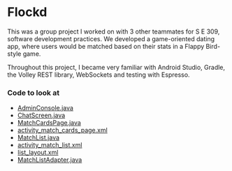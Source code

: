 # Flockd

This was a group project I worked on with 3 other teammates for S E 309, software development practices. We developed a game-oriented dating app, where users would be matched based on their stats in a Flappy Bird-style game.

Throughout this project, I became very familiar with Android Studio, Gradle, the Volley REST library, WebSockets and testing with Espresso.

### Code to look at

- [AdminConsole.java](https://github.com/evanbrummer/portfolio/blob/main/Flockd/AdminConsole.java)
- [ChatScreen.java](https://github.com/evanbrummer/portfolio/blob/main/Flockd/ChatScreen.java)
- [MatchCardsPage.java](https://github.com/evanbrummer/portfolio/blob/main/Flockd/MatchCardsPage.java)
- [activity_match_cards_page.xml](https://github.com/evanbrummer/portfolio/blob/main/Flockd/activity_match_cards_page.xml)
- [MatchList.java](https://github.com/evanbrummer/portfolio/blob/main/Flockd/MatchList.java)
- [activity_match_list.xml](https://github.com/evanbrummer/portfolio/blob/main/Flockd/activity_match_list.xml)
- [list_layout.xml](https://github.com/evanbrummer/portfolio/blob/main/Flockd/list_layout.xml)
- [MatchListAdapter.java](https://github.com/evanbrummer/portfolio/blob/main/Flockd/MatchListAdapter.java)
